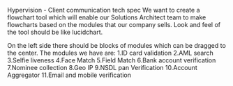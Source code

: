 Hypervision - Client communication tech spec
We want to create a flowchart tool which will enable our Solutions Architect team to make flowcharts based on the modules that our company sells. Look and feel of the tool should be like lucidchart.

On the left side there should be blocks of modules which can be dragged to the center. The modules we have are:
1.ID card validation
2.AML search
3.Selfie liveness
4.Face Match
5.Field Match
6.Bank account verification
7.Nominee collection
8.Geo IP
9.NSDL pan Verification
10.Account Aggregator
11.Email and mobile verification